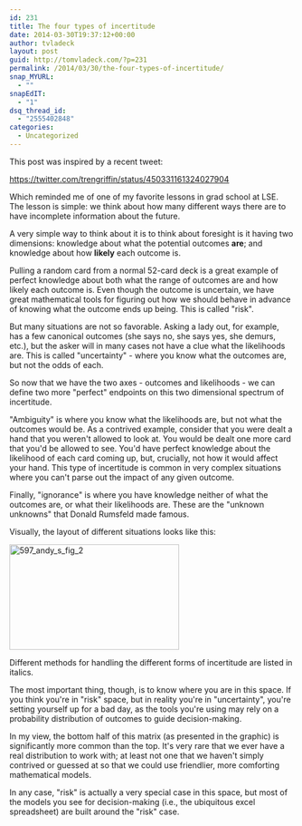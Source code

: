 ```yaml
---
id: 231
title: The four types of incertitude
date: 2014-03-30T19:37:12+00:00
author: tvladeck
layout: post
guid: http://tomvladeck.com/?p=231
permalink: /2014/03/30/the-four-types-of-incertitude/
snap_MYURL:
  - ""
snapEdIT:
  - "1"
dsq_thread_id:
  - "2555402848"
categories:
  - Uncategorized
---
```

This post was inspired by a recent tweet:

https://twitter.com/trengriffin/status/450331161324027904

Which reminded me of one of my favorite lessons in grad school at LSE. The lesson is simple: we think about how many different ways there are to have incomplete information about the future.

A very simple way to think about it is to think about foresight is it having two dimensions: knowledge about what the potential outcomes <strong>are</strong>; and knowledge about how <strong>likely</strong> each outcome is.

Pulling a random card from a normal 52-card deck is a great example of perfect knowledge about both what the range of outcomes are and how likely each outcome is. Even though the outcome is uncertain, we have great mathematical tools for figuring out how we should behave in advance of knowing what the outcome ends up being. This is called "risk".

But many situations are not so favorable. Asking a lady out, for example, has a few canonical outcomes (she says no, she says yes, she demurs, etc.), but the asker will in many cases not have a clue what the likelihoods are. This is called "uncertainty" - where you know what the outcomes are, but not the odds of each.

So now that we have the two axes - outcomes and likelihoods - we can define two more "perfect" endpoints on this two dimensional spectrum of incertitude.

"Ambiguity" is where you know what the likelihoods are, but not what the outcomes would be. As a contrived example, consider that you were dealt a hand that you weren't allowed to look at. You would be dealt one more card that you'd be allowed to see. You'd have perfect knowledge about the likelihood of each card coming up, but, crucially, not how it would affect your hand. This type of incertitude is common in very complex situations where you can't parse out the impact of any given outcome.

Finally, "ignorance" is where you have knowledge neither of what the outcomes are, or what their likelihoods are. These are the "unknown unknowns" that Donald Rumsfeld made famous.

Visually, the layout of different situations looks like this:

<a href="http://tomvladeck.com/wp-content/uploads/2014/03/597_andy_s_fig_2.gif"><img class="alignnone size-medium wp-image-232" alt="597_andy_s_fig_2" src="http://tomvladeck.com/wp-content/uploads/2014/03/597_andy_s_fig_2-300x186.gif" width="300" height="186" /></a>

Different methods for handling the different forms of incertitude are listed in italics.

The most important thing, though, is to know where you are in this space. If you think you're in "risk" space, but in reality you're in "uncertainty", you're setting yourself up for a bad day, as the tools you're using may rely on a probability distribution of outcomes to guide decision-making.

In my view, the bottom half of this matrix (as presented in the graphic) is significantly more common than the top. It's very rare that we ever have a real distribution to work with; at least not one that we haven't simply contrived or guessed at so that we could use friendlier, more comforting mathematical models.

In any case, "risk" is actually a very special case in this space, but most of the models you see for decision-making (i.e., the ubiquitous excel spreadsheet) are built around the "risk" case.

&nbsp;